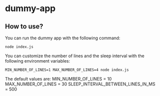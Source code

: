 # dummy-app

## How to use?

You can run the dummy app with the following command:
```
node index.js
```

You can customize the number of lines and the sleep interval with the following environment variables:
```
MIN_NUMBER_OF_LINES=1 MAX_NUMBER_OF_LINES=4 node index.js
```

The default values are:
MIN_NUMBER_OF_LINES = 10
MAX_NUMBER_OF_LINES = 30
SLEEP_INTERVAL_BETWEEN_LINES_IN_MS = 500